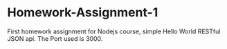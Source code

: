 # Homework-Assignment-1
First homework assignment for Nodejs course, simple Hello World RESTful JSON api.  The Port used is 3000.
